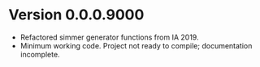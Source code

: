 # Version 0.0.0.9000

* Refactored simmer generator functions from IA 2019.
* Minimum working code.  Project not ready to compile; documentation incomplete.